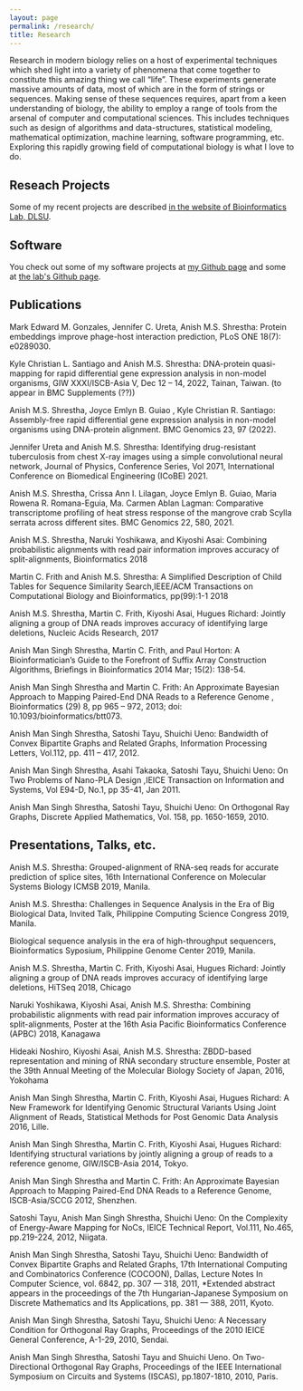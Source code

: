 ```yaml
---
layout: page
permalink: /research/
title: Research
---
```


Research in modern biology relies on a host of experimental techniques which shed light into a variety of phenomena that come together to constitute this amazing thing we call “life”. These experiments generate massive amounts of data, most of which are in the form of strings or sequences. Making sense of these sequences requires, apart from a keen understanding of biology, the ability to employ a range of tools from the arsenal of computer and computational sciences. This includes techniques such as design of algorithms and data-structures, statistical modeling, mathematical optimization, machine learning, software programming, etc. Exploring this rapidly growing field of computational biology is what I love to do.

## Reseach Projects
Some of my recent projects are described [in the website of Bioinformatics Lab, DLSU](https://www.bioinfodlsu.com/projects).

## Software
You check out some of my software projects at [my Github page](https://github.com/anishmss)
and some at [the lab's Github page](https://github.com/bioinfodlsu).

## Publications
Mark Edward M. Gonzales, Jennifer C. Ureta, Anish M.S. Shrestha: Protein embeddings improve phage-host interaction prediction, PLoS ONE 18(7): e0289030.

Kyle Christian L. Santiago and Anish M.S. Shrestha: DNA-protein quasi-mapping for rapid differential gene expression analysis in non-model organisms, GIW XXXI/ISCB-Asia V, Dec 12 – 14, 2022, Tainan, Taiwan. (to appear in BMC Supplements (??))

Anish M.S. Shrestha, Joyce Emlyn B. Guiao , Kyle Christian R. Santiago: Assembly-free rapid differential gene expression analysis in non-model organisms using DNA-protein alignment. BMC Genomics 23, 97 (2022).

Jennifer Ureta and Anish M.S. Shrestha: Identifying drug-resistant tuberculosis from chest X-ray images using a simple convolutional neural network, Journal of Physics, Conference Series, Vol 2071, International Conference on Biomedical Engineering (ICoBE) 2021.

Anish M.S. Shrestha, Crissa Ann I. Lilagan, Joyce Emlyn B. Guiao, Maria Rowena R. Romana-Eguia, Ma. Carmen Ablan Lagman: Comparative transcriptome profiling of heat stress response of the mangrove crab Scylla serrata across different sites. BMC Genomics 22, 580, 2021.

Anish M.S. Shrestha, Naruki Yoshikawa, and Kiyoshi Asai: Combining probabilistic alignments with read pair information improves accuracy of split-alignments, Bioinformatics 2018

Martin C. Frith and Anish M.S. Shrestha: A Simplified Description of Child Tables for Sequence Similarity Search,IEEE/ACM Transactions on Computational Biology and Bioinformatics, pp(99):1-1 2018

Anish M.S. Shrestha, Martin C. Frith, Kiyoshi Asai, Hugues Richard: Jointly aligning a group of DNA reads improves accuracy of identifying large deletions, Nucleic Acids Research, 2017

Anish Man Singh Shrestha, Martin C. Frith, and Paul Horton: A Bioinformatician’s Guide to the Forefront of Suffix Array Construction Algorithms, Briefings in Bioinformatics 2014 Mar; 15(2): 138-54.

Anish Man Singh Shrestha and Martin C. Frith: An Approximate Bayesian Approach to Mapping Paired-End DNA Reads to a Reference Genome , Bioinformatics (29) 8, pp 965 – 972, 2013; doi: 10.1093/bioinformatics/btt073.

Anish Man Singh Shrestha, Satoshi Tayu, Shuichi Ueno: Bandwidth of Convex Bipartite Graphs and Related Graphs, Information Processing Letters, Vol.112, pp. 411 – 417, 2012.

Anish Man Singh Shrestha, Asahi Takaoka, Satoshi Tayu, Shuichi Ueno: On Two Problems of Nano-PLA Design ,IEICE Transaction on Information and Systems, Vol E94-D, No.1, pp 35-41, Jan 2011.

Anish Man Singh Shrestha, Satoshi Tayu, Shuichi Ueno: On Orthogonal Ray Graphs, Discrete Applied Mathematics, Vol. 158, pp. 1650-1659, 2010.

## Presentations, Talks, etc.

Anish M.S. Shrestha: Grouped-alignment of RNA-seq reads for accurate prediction of splice sites, 16th International Conference on Molecular Systems Biology ICMSB 2019, Manila.

Anish M.S. Shrestha: Challenges in Sequence Analysis in the Era of Big Biological Data, Invited Talk, Philippine Computing Science Congress 2019, Manila.

Biological sequence analysis in the era of high-throughput sequencers, Bioinformatics Syposium, Philippine Genome Center 2019, Manila.

Anish M.S. Shrestha, Martin C. Frith, Kiyoshi Asai, Hugues Richard: Jointly aligning a group of DNA reads improves accuracy of identifying large deletions, HiTSeq 2018, Chicago

Naruki Yoshikawa, Kiyoshi Asai, Anish M.S. Shrestha: Combining probabilistic alignments with read pair information improves accuracy of split-alignments, Poster at the 16th Asia Pacific Bioinformatics Conference (APBC) 2018, Kanagawa

Hideaki Noshiro, Kiyoshi Asai, Anish M.S. Shrestha: ZBDD-based representation and mining of RNA secondary structure ensemble, Poster at the 39th Annual Meeting of the Molecular Biology Society of Japan, 2016, Yokohama

Anish Man Singh Shrestha, Martin C. Frith, Kiyoshi Asai, Hugues Richard: A New Framework for Identifying Genomic Structural Variants Using Joint Alignment of Reads, Statistical Methods for Post Genomic Data Analysis 2016, Lille.

Anish Man Singh Shrestha, Martin C. Frith, Kiyoshi Asai, Hugues Richard: Identifying structural variations by jointly aligning a group of reads to a reference genome, GIW/ISCB-Asia 2014, Tokyo.

Anish Man Singh Shrestha and Martin C. Frith: An Approximate Bayesian Approach to Mapping Paired-End DNA Reads to a Reference Genome, ISCB-Asia/SCCG 2012, Shenzhen.

Satoshi Tayu, Anish Man Singh Shrestha, Shuichi Ueno: On the Complexity of Energy-Aware Mapping for NoCs, IEICE Technical Report, Vol.111, No.465, pp.219-224, 2012, Niigata.

Anish Man Singh Shrestha, Satoshi Tayu, Shuichi Ueno: Bandwidth of Convex Bipartite Graphs and Related Graphs, 17th International Computing and Combinatorics Conference (COCOON), Dallas, Lecture Notes In Computer Science, vol. 6842, pp. 307 — 318, 2011,
*Extended abstract appears in the proceedings of the 7th Hungarian-Japanese Symposium on Discrete Mathematics and Its Applications, pp. 381 — 388, 2011, Kyoto.

Anish Man Singh Shrestha, Satoshi Tayu, Shuichi Ueno: A Necessary Condition for Orthogonal Ray Graphs, Proceedings of the 2010 IEICE General Conference, A-1-29, 2010, Sendai.

Anish Man Singh Shrestha, Satoshi Tayu and Shuichi Ueno. On Two-Directional Orthogonal Ray Graphs, Proceedings of the IEEE International Symposium on Circuits and Systems (ISCAS), pp.1807-1810, 2010, Paris.

<!-- <h2>Publications</h2>
<ul>
	<li>
		<b>"Paper title #1"</b><br>
		<i>List of authors</i><br>
		Conference, Year<br>
		<a href=""><div class="color-button">pdf</div></a><a href=""><div class="color-button">cite</div></a><a href=""><div class="color-button">code</div></a>
	</li><br>
	<li>
		<b>"Paper title #1"</b><br>
		<i>List of authors</i><br>
		Conference, Year<br>
		<a href=""><div class="color-button">pdf</div></a><a href=""><div class="color-button">cite</div></a><a href=""><div class="color-button">code</div></a>
	</li><br>
</ul>

<h2>Research Projects</h2>
<ul>
	<li>
		<b>Project title</b><br>
		University, Duration<br>
		<i>Other details such as advisor's name may go here</i><br>
		<a href=""><div class="color-button">report</div></a><a href=""><div class="color-button">code</div></a>
	</li><br>
	<li>
		<b>Project title</b><br>
		University, Duration<br>
		<i>Other details such as advisor's name may go here</i><br>
		<a href=""><div class="color-button">report</div></a><a href=""><div class="color-button">code</div></a>
	</li><br>
</ul>

<h2>Research Implementations</h2>
<ul>
	<li>
		<b>Title #1</b>: Brief description of this research implementation.<br>
		<a href=""><div class="color-button">paper</div></a><a href=""><div class="color-button">report</div></a><a href=""><div class="color-button">code</div></a>
	</li><br>
	<li>
		<b>Title #2</b>: Brief description of this research implementation.<br>
		<a href=""><div class="color-button">paper</div></a><a href=""><div class="color-button">report</div></a><a href=""><div class="color-button">code</div></a>
	</li><br>
</ul> -->
